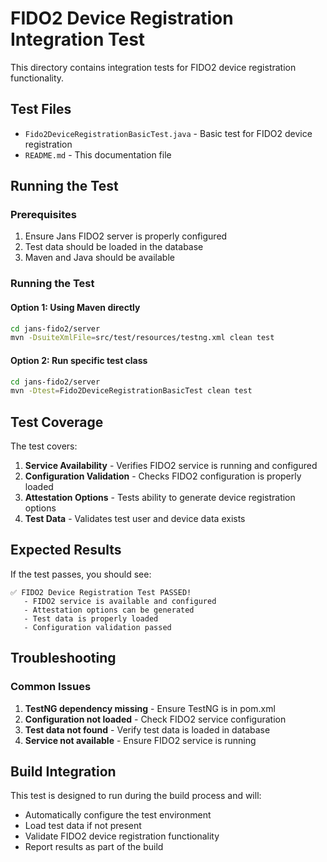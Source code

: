 # FIDO2 Device Registration Integration Test

This directory contains integration tests for FIDO2 device registration functionality.

## Test Files

- `Fido2DeviceRegistrationBasicTest.java` - Basic test for FIDO2 device registration
- `README.md` - This documentation file

## Running the Test

### Prerequisites

1. Ensure Jans FIDO2 server is properly configured
2. Test data should be loaded in the database
3. Maven and Java should be available

### Running the Test

#### Option 1: Using Maven directly
```bash
cd jans-fido2/server
mvn -DsuiteXmlFile=src/test/resources/testng.xml clean test
```

#### Option 2: Run specific test class
```bash
cd jans-fido2/server
mvn -Dtest=Fido2DeviceRegistrationBasicTest clean test
```

## Test Coverage

The test covers:

1. **Service Availability** - Verifies FIDO2 service is running and configured
2. **Configuration Validation** - Checks FIDO2 configuration is properly loaded
3. **Attestation Options** - Tests ability to generate device registration options
4. **Test Data** - Validates test user and device data exists

## Expected Results

If the test passes, you should see:
```
✅ FIDO2 Device Registration Test PASSED!
   - FIDO2 service is available and configured
   - Attestation options can be generated
   - Test data is properly loaded
   - Configuration validation passed
```

## Troubleshooting

### Common Issues

1. **TestNG dependency missing** - Ensure TestNG is in pom.xml
2. **Configuration not loaded** - Check FIDO2 service configuration
3. **Test data not found** - Verify test data is loaded in database
4. **Service not available** - Ensure FIDO2 service is running

## Build Integration

This test is designed to run during the build process and will:
- Automatically configure the test environment
- Load test data if not present
- Validate FIDO2 device registration functionality
- Report results as part of the build 